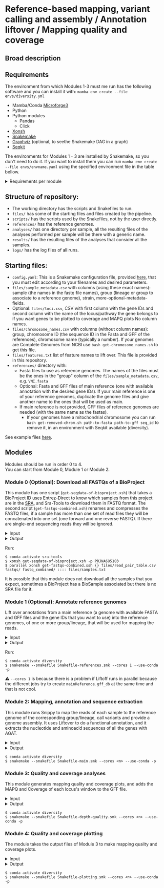 
# Reference-based mapping, variant calling and assembly / Annotation liftover / Mapping quality and coverage

## Broad description


## Requirements

The environment from which Modules 1-3 must me run has the following software and you can install it with: `mamba env create --file envs/diversity.yml`
* Mamba/Conda [Microforge3](https://mamba.readthedocs.io/en/latest/installation/mamba-installation.html)
* Python
* Python modules
  - Pandas
  - Click
* [Xonsh](https://xon.sh/)
* [Snakemake](https://snakemake.github.io/)
* [Graphviz](https://graphviz.org/) (optional, to seethe Snakemake DAG in a graph) 
* [Seqkit](https://bioinf.shenwei.me/seqkit/)

The environments for Modules 1 - 3 are installed by Snakemake, so you don't need to do it. If you want to install them you can run `mamba env create --file envs/envname.yaml` using the specified environment file in the table bellow. 
<details>
<summary>Requirements per module </summary> 

| Module | Software | Environment files |
| :---------------- | ----: |----: |
| Module 0|[Sra-Tools](https://github.com/ncbi/sra-tools) , [Entrez-Direct](https://www.ncbi.nlm.nih.gov/books/NBK25501/) |`envs/sra-tools.yaml`|
| Module 1|[Litoff](https://github.com/agshumate/Liftoff), [AGAT](https://github.com/NBISweden/AGAT)|`envs/liftoff.yaml`,`envs/agat.yaml`|
| Module 2|[Snippy](https://github.com/tseemann/snippy), [Litoff](https://github.com/agshumate/Liftoff), [AGAT](https://github.com/NBISweden/AGAT)|`envs/snippy.yaml`, `envs/liftoff.yaml`, `envs/agat.yaml`|
| Module 3|[Mosdepth](https://github.com/brentp/mosdepth), [Samtools](https://www.htslib.org/)|`envs/depth.yaml`, `envs/samtools.yaml`|
| Module 4|[Samtools](https://www.htslib.org/), Gnuplot, matplotlib, tectonic, texlive-core, R and R libraries -- tidyverse ComplexHeatmap, svglite, scales, RColorBrewer|`envs/plot-bamstats.yaml`,`envs/r.yaml`|
</details>

## Structure of repository:  
  * The working directory has the scripts and Snakefiles to run.  
  * `files/` has some of the starting files and files created by the pipeline.
  * `scripts/` has the scripts used by the Snakefiles, not by the user directly.  
  * `references/` has the reference genomes.  
  * `analyses/` has one directory per sample, all the resulting files of the analyses performed per sample will be there with a generic name.  
  * `results/` has the resulting files of the analyses that consider all the samples.  
  * `logs/` has the log files of all runs.  

## Starting files: 

  * `config.yaml`: This is a Snakemake configuration file, provided [here](https://github.com/magwenelab/DiversityPipeline/blob/main/config.yaml), that you must edit according to your filenames and desired parameters.
  * `files/sample_metadata.csv` with columns (using these exact names):  sample (the names in the fastq file names), group (lineage or group to associate to a reference genome), strain, more-optional-metadata-fields.
  * Optional: `files/loci.csv`, CSV with first column with the gene IDs and second column with the name of the locus/pathway the gene belongs to if you want genes to be plotted to coverage and MAPQ plots  No column names.
  * `files/chromosome_names.csv` with columns (without column names): group, chromosome ID (the sequence ID in the Fasta and GFF of the references), chromosome name (typically a number). If your genomes are Complete Genomes from NCBI use `bash get-chromosome_names.sh` to get this file.
  * `files/features.txt` list of feature names to lift over. This file is provided in this repository.
  * `references/` directory with:
    * Fasta files to use as reference genomes. The names of the files must be the ones in the "group" column of the `files/sample_metadata.csv`, e.g. `VNI.fasta`
    * Optional: Fasta and GFF files of main reference (one with available annotation with the desired gene IDs). If your main reference is one of your reference genomes, duplicate the genome files and give another name to the ones that will be used as main.
    * If main reference is not provided, GFF files of reference genomes are needed (with the same name as the fastas).
      * If your genomes have a mitochondrial chromosome you can run `bash get-removed-chrom.sh path-to-fasta path-to-gff seq_id` to remove it, in an environment with Seqkit available (diversity).

See example files [here](https://github.com/magwenelab/DiversityPipeline/tree/main/files).


## Modules
Modules should be run in order 0 to 4.  
You can start from Module 0, Module 1 or Module 2.

### Module 0 (Optional): Download all FASTQs of a BioProject
This module has one script (`get-seqdata-of-bioproject.xsh`) that takes a BioProject ID uses Entrez-Direct to know which samples from this project are in the [SRA](https://www.ncbi.nlm.nih.gov/sra/docs/), and Sra-Tools to download them in FASTQ format. 
The second script (`get-fastqs-combined.xsh`) renames and compresses the FASTQ files, if a sample has more than one set of read files they will be concatenated into one set (one forward and one reverse FASTQ). If there are single-end sequencing reads they will be ignored.

<details>
<summary>Input</summary> 

| Input | Description |
| ----: | ----:|
| BioProject ID |BioProject with valid short read paired-end sequencing FASTQ files in the SRA|
</details>
<details>
<summary>Output</summary> 

| Output | Output description |Needed for|
| :---------------- | ----: |----: | 
|`srafiles/`|Directory with `.sra` files.| This module|
|`fastqs/`|Directory with `.fastq` files|This module|
|`files/read_pair_table.csv`|Column names: sample, run, file1, file2, size|This module|
|`files/unpaired_fastqs.csv`|Column names: sample, run, files|This module|
|`files/samples.txt`|List of SRS sample IDs|This module|
|`fastq_combined/` |Directory with `.fq.gz` files|Modules 2|
</details>

Run:
~~~
$ conda activate sra-tools
$ xonsh get-seqdata-of-bioproject.xsh -p PRJNA685103
$ parallel xonsh get-fastqs-combined.xsh {} files/read_pair_table.csv fastqs/ fastq_combined/ :::: files/samples.txt 
~~~

It is possible that this module does not download all the samples that you expect, sometimes a BioProject has a BioSample associated but there is no SRA file for it.

### Module 1 (Optional): Annotate reference genomes
Lift over annotations from a main reference (a genome with available FASTA and GFF files and the gene IDs that you want to use) into the reference genomes, of one or more group/lineage, that will be used for mapping the reads.  
<details>
<summary>Input</summary> 

| Input | Description |Input origin |
| :---- | ----:|----------------: |
|`files/sample_metadata.csv`| Columns: `sample`(the names in the fastq file names), `group` (lineage or group to associate to a reference genome), `strain`, more-optional-metadata-fields|You|
|`references/mainReference.fasta`|Main reference genome assembly.|You (Tipically public genome from FungiDB or NCBI)|
|`references/mainReference.gff`|GFF annotation file of the genome described above|You (Tipically public genome from FungiDB or NCBI)|
|`references/{lineage}.fasta`|Genome assembly of each group/lineage. The filename must have the names used in the `group` column of the `sample_metadata.csv`|You|
|`files/features.txt`|List of level 1 features to lift over from the references, check [this](https://github.com/agshumate/Liftoff?tab=readme-ov-file#feature-types) to know more |Provided in this repository|
</details>

<details>
<summary>Output</summary> 

|Output | Description |Needed for|
|:---------------- | ----: |----: | 
|`references/mainReference.gff.tsv`|Tabular version of the GFF of the main reference|Module 2,3|
|`references/{lineage}.gff`|Annotation GFF of each group/lineage|Module 2,3|
|`references/references_unmapped.svg`|Heatmap showing the features that were not lifted over from the main reference to each group's genome|-|
</details>

Run:
~~~
$ conda activate diversity
$ snakemake --snakefile Snakefile-references.smk --cores 1 --use-conda -p 
~~~

⚠️ `--cores 1` is because there is a problem if Liftoff runs in parallel because the different jobs try to create `mainReference.gff_db` at the same time and that is not cool.     

### Module 2: Mapping, annotation and sequence extraction
This module runs Snippy to map the reads of each sample to the reference genome of the corresponding group/lineage, call variants and provide a genome assembly. It uses Liftover to do a functional annotation, and it extracts the nucleotide and aminoacid sequences of all the genes with AGAT.

<details>
<summary>Input</summary>  

| Input | Description |Input origin |
|:---- | ----: |----------------:|
|`files/sample_metadata.csv`| Columns: `sample`(the names in the fastq file names), `group` (lineage or group to associate to a reference genome), `strain`, more-optional-metadata-fields|You|
|`fastq_combined/` |Directory with `.fq.gz` files|Module 0 or You |
|`references/{lineage}.fasta`|Genome assembly of each group/lineage. The filename must have the names used in the `group` column of the `sample_metadata.csv`|You|
|`references/{lineage}.gff`|Annotation GFF of each group/lineage|Module 1 or You|
|`files/features.txt`|List of level 1 features to lift over from the references, check [this](https://github.com/agshumate/Liftoff?tab=readme-ov-file#feature-types) to know more |Provided in this repository|
</details>

<details>
<summary>Output</summary> 

| Output | Description |Needed for|
| :---------------- | ----: |----: | 
|`{lineage}_predicted_cds.fa`|Fasta file with the coding sequences (for each isoform) for each reference genome||
|`{lineage}_predicted_proteins.fa`|Fasta file with aminoacid sequence of each protein isoform for each reference genome||
|`analyses/{sample}/snps.consensus.fa` and extra assembly files|A version of the corresponding reference genome with the SNPs of the sample instead.||
|`analyses/{sample}/snps.bam` and extra alignment files |Mapping BAM file for each sample|Module 3|
|`analyses/{sample}/snps.vcf` and extra variant calling files |Variants VCF file for each sample||
|`analyses/{sample}/lifted.gff_polished` and extra annotation files|GFF annotation file|Module 3|
|`analyses/{sample}/predicted_cds.fa`  and extra index files|Fasta file with the coding sequences (for each isoform) for each sample||
|`analyses/{sample}/predicted_proteins.fa`  and extra index files|Fasta file with aminoacid sequence of each protein isoform for each sample||
|`results/cds/{protein}.fa`|A fasta file for each isoform with the coding sequence of all samples||
|`results/proteins/{protein}.fa`|A fasta file for each isoform with the aminoacid sequence of all samples||
</details>

~~~
$ conda activate diversity
$ snakemake --snakefile Snakefile-main.smk --cores <n> --use-conda -p 
~~~

### Module 3: Quality and coverage analyses

This module generates mapping quality and coverage plots, and adds the MAPQ and Coverage of each locus's window to the GFF file.  

<details>
<summary>Input</summary>  

| Input | Description |Input origin |
|:---- | ----: |----------------:|
|`files/sample_metadata.csv`| Columns: `sample`(the names in the fastq file names), `group` (lineage or group to associate to a reference genome), `strain`, more-optional-metadata-fields|You|
|`analyses/{sample}/snps.bam`||Module 2|
|`analyses/{sample}/lifted.gff_polished`||Module 2|
|`references/{lineage}.gff`||Module 1 or You|
|`files/loci.csv`|CSV with first column with the gene IDs and second column with the name of the locus/pathway the gene belongs to |You |
</details>
<details>
<summary>Output</summary> 

| Output | Description |Needed for |
|:---- | ----: |----------------:|
|`analyses/{sample}/coverage.regions.bed.gz`|Mean coverage of each window | This module and Module 4|
|`analyses/{sample}/coverage_good.regions.bed.gz`|Mean coverage of each window without bad quality mappings |Module 4|
|`analyses/{sample}/cov.csv`| Number of positions with each coverage value |Module 4|
|`analyses/{sample}/mapq.csv`| Number of positions with each MAPQ value |Module 4|
|`analyses/{sample}/snps.bam.stats`|Results of samtools stats |This module and Module 4|
|`results/mapping_stats.txt`|Stats on number o mapped reads of all samples|Module 4|
|`analysis/{sample}/mapq.bed`|Mapping quality of each position|Module 4|
|`analysis/{sample}/mapq_window.bed`|Mean mapping quality of each window||
|`analysis/{sample}/mapq_cov_window.bed`|Mean MAPQ and Coverage of each window ||
|`analyses/{sample}/annotation.gff` |GFF file with complete annotation plus average MAPQ and coverage of the windows in which the features are located. ||
|`references/{lineage}.gff.tsv`|GFF in table format |This module|
|`files/loci_to_plot.tsv`|GFF in TSV format of all reference genomes, only with genes in loci of interest. Includes a column with the name of the locus |Module 4|
</details>

~~~
$ conda activate diversity
$ snakemake --snakefile Snakefile-depth-quality.smk --cores <n> --use-conda -p 
~~~

### Module 4: Quality and coverage plotting

The module takes the output files of Module 3 to make mapping quality and coverage plots.

<details>
<summary>Input</summary>  

| Input | Description |Input origin |
|:---- | ----: |----------------:|
|`files/sample_metadata.csv`| Columns: `sample`(the names in the fastq file names), `group` (lineage or group to associate to a reference genome), `strain`, more-optional-metadata-fields|You|
|`files/chromosome_names.csv`||You, if your genomes are Complete Genomes from NCBI run `bash get-chromosome_names.sh` to get this file.|
|`analyses/{sample}/coverage.regions.bed.gz`|Mean coverage of each window |Module 3|
|`analyses/{sample}/coverage_good.regions.bed.gz`|Mean coverage of each window without bad quality mappings |Module 3|
|`analyses/{sample}/cov.csv`|Number of positions with each coverage value |Module 3|
|`analyses/{sample}/mapq.csv`|Number of positions with each MAPQ value |Module 3|
|`analyses/{sample}/snps.bam.stats`|Results of samtools stats|Module 3|
|`results/mapping_stats.txt`|Stats on number o mapped reads of all samples|Module 3|
|`analysis/{sample}/mapq_window.bed`|Mean MAPQ and Coverage of each window |Module 3|
|`files/loci_to_plot.tsv`|GFF in TSV format of all reference genomes, only with genes in loci of interest. Includes a column with the name of the locus|Module 3|
</details>

<details>
<summary>Output</summary>  

| Output | Description |
|:---- | ----: |
|`analyses/{sample}/bamstats/`|Directory with `plot-bamstats` resulting plots. |
|`results/mapped_reads.svg` and `results/mapping_stats.txt`|plot and table with fraction of mappied reads per sample.|
|`analyses/{sample}/coverage.svg`|coverage along chromosome plot (with location of interesting loci).  |
|`analyses/{sample}/cov_distribution.svg`| ditribution of coverage values plot.  |
|`analyses/{sample}/mapq.svg` |mapping quality along chromosome plot (with location of interesting loci).  |
|`analyses/{sample}/mapq_distribution.svg`| distribution of maping quality values plot.|
|`results/cov_norm_good.csv` |table with all coverage stats of good quality mappings, per chromosome of all samples (genome-wide and per chromosome mean and median and normalized) |
|`results/cov_global_good.svg` |plot of mean and median genome-wide coverage of good quality mappings of all samples.|
|`results/cov_median_good.svg`| plot of median coverage per chromosome (of good quality mappings) normalized by genome-wide median coverage.|
|`results/cov_mean_good.svg` |plot of mean coverage per chromosome (of good quality mappings) normalized by genome-wide mean coverage.|
|`results/cov_norm_raw.csv`| table with all coverage stats of all mappings, per chromosome of all samples (genome-wide and per chromosome mean and median and normalized) |
|`results/cov_global_raw.svg` |plot of mean and median genome-wide coverage of all mappings of all samples.|
|`results/cov_median_raw.svg`| plot of median coverage per chromosome (of all mappings) normalized by genome-wide median coverage.|
|`results/cov_mean_raw.svg`| plot of mean coverage per chromosome (of all mappings) normalized by genome-wide mean coverage.|
</details>

~~~
$ conda activate diversity
$ snakemake --snakefile Snakefile-plotting.smk --cores <n> --use-conda -p 
~~~